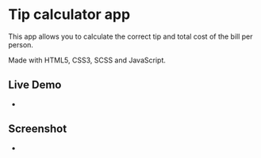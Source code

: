 # Tip calculator app

This app allows you to calculate the correct tip and total cost of the bill per person.

Made with HTML5, CSS3, SCSS and JavaScript.

## Live Demo

-

## Screenshot

-
